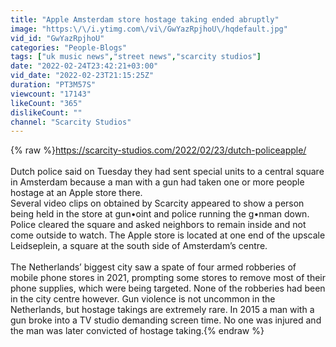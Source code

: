 ```yaml
---
title: "Apple Amsterdam store hostage taking ended abruptly"
image: "https:\/\/i.ytimg.com\/vi\/GwYazRpjhoU\/hqdefault.jpg"
vid_id: "GwYazRpjhoU"
categories: "People-Blogs"
tags: ["uk music news","street news","scarcity studios"]
date: "2022-02-24T23:42:21+03:00"
vid_date: "2022-02-23T21:15:25Z"
duration: "PT3M57S"
viewcount: "17143"
likeCount: "365"
dislikeCount: ""
channel: "Scarcity Studios"
---
```

{% raw %}<a rel="nofollow" target="blank" href="https://scarcity-studios.com/2022/02/23/dutch-policeapple/">https://scarcity-studios.com/2022/02/23/dutch-policeapple/</a><br /><br />Dutch police said on Tuesday they had sent special units to a central square in Amsterdam because a man with a gun had taken one or more people hostage at an Apple store there.<br />Several video clips on obtained by Scarcity appeared to show a person being held in the store at gun•oint and police running the g•nman down.<br />Police cleared the square and asked neighbors to remain inside and not come outside to watch. The Apple store is located at one end of the upscale Leidseplein, a square at the south side of Amsterdam’s centre.<br /><br />The Netherlands’ biggest city saw a spate of four armed robberies of mobile phone stores in 2021, prompting some stores to remove most of their phone supplies, which were being targeted. None of the robberies had been in the city centre however. Gun violence is not uncommon in the Netherlands, but hostage takings are extremely rare. In 2015 a man with a gun broke into a TV studio demanding screen time. No one was injured and the man was later convicted of hostage taking.{% endraw %}
